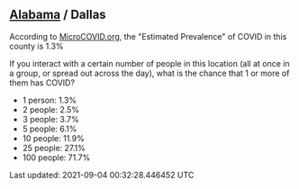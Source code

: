 
## [Alabama](/united-states/alabama) / Dallas

According to [MicroCOVID.org](http://microcovid.org),
the "Estimated Prevalence" of COVID in this county is 1.3%

If you interact with a certain number of people in this location
(all at once in a group, or spread out across the day), what is the chance that
1 or more of them has COVID?

- 1 person: 1.3%
- 2 people: 2.5%
- 3 people: 3.7%
- 5 people: 6.1%
- 10 people: 11.9%
- 25 people: 27.1%
- 100 people: 71.7%

Last updated: 2021-09-04 00:32:28.446452 UTC
